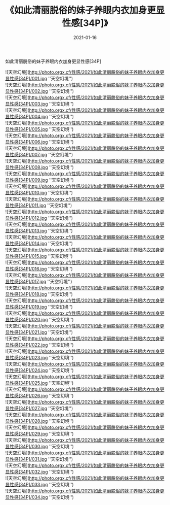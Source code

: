 ﻿---
layout: post
title:  《如此清丽脱俗的妹子养眼内衣加身更显性感[34P]》
date:   2021-01-16
img: http://photo.orgx.cf/性感/2021/如此清丽脱俗的妹子养眼内衣加身更显性感[34P]/000.jpg
categories: [美女, 性感, 泳衣]
---

如此清丽脱俗的妹子养眼内衣加身更显性感[34P]



![天空幻境](http://photo.orgx.cf/性感/2021/如此清丽脱俗的妹子养眼内衣加身更显性感[34P]/001.jpg ''天空幻境'') <br>
![天空幻境](http://photo.orgx.cf/性感/2021/如此清丽脱俗的妹子养眼内衣加身更显性感[34P]/002.jpg ''天空幻境'') <br>
![天空幻境](http://photo.orgx.cf/性感/2021/如此清丽脱俗的妹子养眼内衣加身更显性感[34P]/003.jpg ''天空幻境'') <br>
![天空幻境](http://photo.orgx.cf/性感/2021/如此清丽脱俗的妹子养眼内衣加身更显性感[34P]/004.jpg ''天空幻境'') <br>
![天空幻境](http://photo.orgx.cf/性感/2021/如此清丽脱俗的妹子养眼内衣加身更显性感[34P]/005.jpg ''天空幻境'') <br>
![天空幻境](http://photo.orgx.cf/性感/2021/如此清丽脱俗的妹子养眼内衣加身更显性感[34P]/006.jpg ''天空幻境'') <br>
![天空幻境](http://photo.orgx.cf/性感/2021/如此清丽脱俗的妹子养眼内衣加身更显性感[34P]/007.jpg ''天空幻境'') <br>
![天空幻境](http://photo.orgx.cf/性感/2021/如此清丽脱俗的妹子养眼内衣加身更显性感[34P]/008.jpg ''天空幻境'') <br>
![天空幻境](http://photo.orgx.cf/性感/2021/如此清丽脱俗的妹子养眼内衣加身更显性感[34P]/009.jpg ''天空幻境'') <br>
![天空幻境](http://photo.orgx.cf/性感/2021/如此清丽脱俗的妹子养眼内衣加身更显性感[34P]/010.jpg ''天空幻境'') <br>
![天空幻境](http://photo.orgx.cf/性感/2021/如此清丽脱俗的妹子养眼内衣加身更显性感[34P]/011.jpg ''天空幻境'') <br>
![天空幻境](http://photo.orgx.cf/性感/2021/如此清丽脱俗的妹子养眼内衣加身更显性感[34P]/012.jpg ''天空幻境'') <br>
![天空幻境](http://photo.orgx.cf/性感/2021/如此清丽脱俗的妹子养眼内衣加身更显性感[34P]/013.jpg ''天空幻境'') <br>
![天空幻境](http://photo.orgx.cf/性感/2021/如此清丽脱俗的妹子养眼内衣加身更显性感[34P]/014.jpg ''天空幻境'') <br>
![天空幻境](http://photo.orgx.cf/性感/2021/如此清丽脱俗的妹子养眼内衣加身更显性感[34P]/015.jpg ''天空幻境'') <br>
![天空幻境](http://photo.orgx.cf/性感/2021/如此清丽脱俗的妹子养眼内衣加身更显性感[34P]/016.jpg ''天空幻境'') <br>
![天空幻境](http://photo.orgx.cf/性感/2021/如此清丽脱俗的妹子养眼内衣加身更显性感[34P]/017.jpg ''天空幻境'') <br>
![天空幻境](http://photo.orgx.cf/性感/2021/如此清丽脱俗的妹子养眼内衣加身更显性感[34P]/018.jpg ''天空幻境'') <br>
![天空幻境](http://photo.orgx.cf/性感/2021/如此清丽脱俗的妹子养眼内衣加身更显性感[34P]/019.jpg ''天空幻境'') <br>
![天空幻境](http://photo.orgx.cf/性感/2021/如此清丽脱俗的妹子养眼内衣加身更显性感[34P]/020.jpg ''天空幻境'') <br>
![天空幻境](http://photo.orgx.cf/性感/2021/如此清丽脱俗的妹子养眼内衣加身更显性感[34P]/021.jpg ''天空幻境'') <br>
![天空幻境](http://photo.orgx.cf/性感/2021/如此清丽脱俗的妹子养眼内衣加身更显性感[34P]/022.jpg ''天空幻境'') <br>
![天空幻境](http://photo.orgx.cf/性感/2021/如此清丽脱俗的妹子养眼内衣加身更显性感[34P]/023.jpg ''天空幻境'') <br>
![天空幻境](http://photo.orgx.cf/性感/2021/如此清丽脱俗的妹子养眼内衣加身更显性感[34P]/024.jpg ''天空幻境'') <br>
![天空幻境](http://photo.orgx.cf/性感/2021/如此清丽脱俗的妹子养眼内衣加身更显性感[34P]/025.jpg ''天空幻境'') <br>
![天空幻境](http://photo.orgx.cf/性感/2021/如此清丽脱俗的妹子养眼内衣加身更显性感[34P]/026.jpg ''天空幻境'') <br>
![天空幻境](http://photo.orgx.cf/性感/2021/如此清丽脱俗的妹子养眼内衣加身更显性感[34P]/027.jpg ''天空幻境'') <br>
![天空幻境](http://photo.orgx.cf/性感/2021/如此清丽脱俗的妹子养眼内衣加身更显性感[34P]/028.jpg ''天空幻境'') <br>
![天空幻境](http://photo.orgx.cf/性感/2021/如此清丽脱俗的妹子养眼内衣加身更显性感[34P]/029.jpg ''天空幻境'') <br>
![天空幻境](http://photo.orgx.cf/性感/2021/如此清丽脱俗的妹子养眼内衣加身更显性感[34P]/030.jpg ''天空幻境'') <br>
![天空幻境](http://photo.orgx.cf/性感/2021/如此清丽脱俗的妹子养眼内衣加身更显性感[34P]/031.jpg ''天空幻境'') <br>
![天空幻境](http://photo.orgx.cf/性感/2021/如此清丽脱俗的妹子养眼内衣加身更显性感[34P]/032.jpg ''天空幻境'') <br>
![天空幻境](http://photo.orgx.cf/性感/2021/如此清丽脱俗的妹子养眼内衣加身更显性感[34P]/033.jpg ''天空幻境'') <br>
![天空幻境](http://photo.orgx.cf/性感/2021/如此清丽脱俗的妹子养眼内衣加身更显性感[34P]/034.jpg ''天空幻境'') <br>
